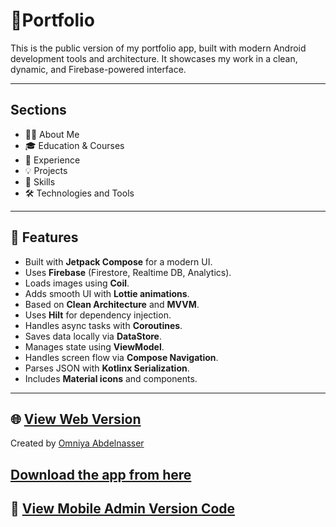 #  📜️**Portfolio**

This is the public version of my portfolio app, built with modern Android development tools and architecture. It showcases my work in a clean, dynamic, and Firebase-powered interface.

---

## Sections

- 🧑‍💼 About Me
- 🎓 Education & Courses
- 💼 Experience
- 💡 Projects
- 🧠 Skills
- 🛠 Technologies and Tools

---

## 🔧 Features

- Built with **Jetpack Compose** for a modern UI.
- Uses **Firebase** (Firestore, Realtime DB, Analytics).
- Loads images using **Coil**.
- Adds smooth UI with **Lottie animations**.
- Based on **Clean Architecture** and **MVVM**.
- Uses **Hilt** for dependency injection.
- Handles async tasks with **Coroutines**.
- Saves data locally via **DataStore**.
- Manages state using **ViewModel**.
- Handles screen flow via **Compose Navigation**.
- Parses JSON with **Kotlinx Serialization**.
- Includes **Material icons** and components.

---

## 🌐 [View Web Version]()

Created by [Omniya Abdelnasser](https://github.com/Omnia-Abdelnasser)

## [Download the app from here]()

## 📱 [View Mobile Admin Version Code](https://github.com/Abdallah-Alqiran/Portfolio-Admin)
